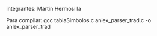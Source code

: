 integrantes:
Martin Hermosilla


Para compilar: gcc tablaSimbolos.c anlex_parser_trad.c -o anlex_parser_trad
